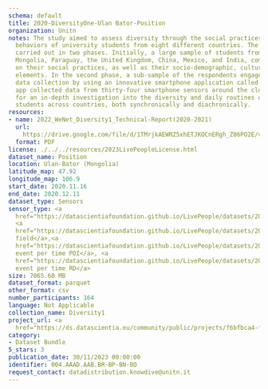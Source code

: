 ```yaml
---
schema: default
title: 2020-DiversityOne-Ulan Bator-Position
organization: Unitn
notes: The study aimed to assess diversity through the social practices and daily
  behaviors of university students from eight different countries. The research was
  carried out in two phases. Initially, a large sample of students from Denmark, Italy,
  Mongolia, Paraguay, the United Kingdom, China, Mexico, and India, completed a survey
  on their social practices, as well as their socio-demographic, cultural, and psychological
  elements. In the second phase, a sub-sample of the respondents engaged in a four-week
  data collection by using an innovative smartphone application called iLog. This
  app collected data from thirty-four smartphone sensors around the clock, allowing
  for an in-depth investigation into the diversity and daily routines of university
  students across countries, both synchronically and diachronically.
resources:
- name: 2022_WeNet_Diversity1_Technical-Report(2020-2021)
  url: 
    https://drive.google.com/file/d/1TMrjkAEWRZ5xhETJKOCnERgh_Z06PO2E/view?usp=drive_link
  format: PDF
license: ./../../resources/2023LivePeopleLicense.html
dataset_name: Position
location: Ulan-Bator (Mongolia)
latitude_map: 47.92
longitude_map: 106.9
start_date: 2020.11.16
end_date: 2020.12.11
dataset_type: Sensors
sensor_type: <a 
  href="https://datascientiafoundation.github.io/LivePeople/datasets/2020-DV1-Ulan%20Bator-Proximity%20Event/">proximity</a>,
  <a 
  href="https://datascientiafoundation.github.io/LivePeople/datasets/2020-DV1-Ulan%20Bator-Magnetic%20Field%20Event/">magnetic
  field</a>,<a 
  href="https://datascientiafoundation.github.io/LivePeople/datasets/2020-DV1-Ulan%20Bator-Location%20Event%20Per%20Time%20POI/">location
  event per time POI</a>, <a 
  href="https://datascientiafoundation.github.io/LivePeople/datasets/2020-DV1-Ulan%20Bator-Location%20Event%20Per%20Time%20RD/">location
  event per time RD</a>
size: 7065.60 MB
dataset_format: parquet
other_format: csv
number_participants: 164
language: Not Applicable
collection_name: Diversity1
project_url: <a 
  href="https://ds.datascientia.eu/community/public/projects/f6bfbca4-fbe7-488f-bcf1-a66ac1f5a93a">https://ds.datascientia.eu/community/public/projects/f6bfbca4-fbe7-488f-bcf1-a66ac1f5a93a</a>
category:
- Dataset Bundle
5_stars: 3
publication_date: 30/11/2023 00:00:00
identifier: 004.AAAD.AAB.BR-BP-BN-BO
request_contact: datadistribution.knowdive@unitn.it
---
```


